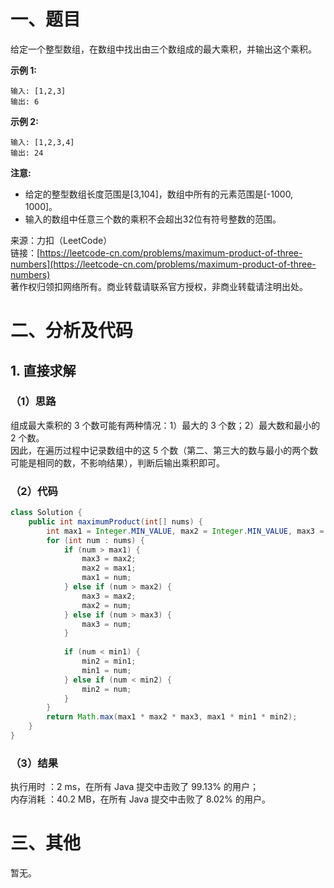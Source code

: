 # 一、题目
给定一个整型数组，在数组中找出由三个数组成的最大乘积，并输出这个乘积。    
     
**示例 1:**    
```
输入: [1,2,3]
输出: 6
```
**示例 2:**     
```
输入: [1,2,3,4]
输出: 24
```
**注意:**    
- 给定的整型数组长度范围是[3,104]，数组中所有的元素范围是[-1000, 1000]。
- 输入的数组中任意三个数的乘积不会超出32位有符号整数的范围。
     
来源：力扣（LeetCode）     
链接：[https://leetcode-cn.com/problems/maximum-product-of-three-numbers](https://leetcode-cn.com/problems/maximum-product-of-three-numbers)    
著作权归领扣网络所有。商业转载请联系官方授权，非商业转载请注明出处。    
# 二、分析及代码    
## 1. 直接求解
### （1）思路
组成最大乘积的 3 个数可能有两种情况：1）最大的 3 个数；2）最大数和最小的 2 个数。     
因此，在遍历过程中记录数组中的这 5 个数（第二、第三大的数与最小的两个数可能是相同的数，不影响结果），判断后输出乘积即可。    
### （2）代码
```java
class Solution {
    public int maximumProduct(int[] nums) {
        int max1 = Integer.MIN_VALUE, max2 = Integer.MIN_VALUE, max3 = Integer.MIN_VALUE, min1 = Integer.MAX_VALUE, min2 = Integer.MAX_VALUE;
        for (int num : nums) {
            if (num > max1) {
                max3 = max2;
                max2 = max1;
                max1 = num;
            } else if (num > max2) {
                max3 = max2;
                max2 = num;
            } else if (num > max3) {
                max3 = num;
            }
            
            if (num < min1) {
                min2 = min1;
                min1 = num;
            } else if (num < min2) {
                min2 = num;
            }
        }
        return Math.max(max1 * max2 * max3, max1 * min1 * min2);
    }
}
```
### （3）结果
执行用时 ：2 ms，在所有 Java 提交中击败了 99.13% 的用户；    
内存消耗 ：40.2 MB，在所有 Java 提交中击败了 8.02% 的用户。      
# 三、其他
暂无。  
